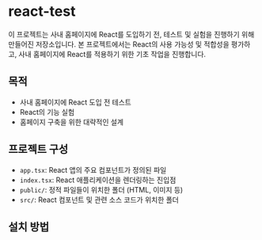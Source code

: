 # react-test
이 프로젝트는 사내 홈페이지에 React를 도입하기 전, 테스트 및 실험을 진행하기 위해 만들어진 저장소입니다. 본 프로젝트에서는 React의 사용 가능성 및 적합성을 평가하고, 사내 홈페이지에 React를 적용하기 위한 기초 작업을 진행합니다.

## 목적
- 사내 홈페이지에 React 도입 전 테스트
- React의 기능 실험
- 홈페이지 구축을 위한 대략적인 설계

## 프로젝트 구성
- `app.tsx`: React 앱의 주요 컴포넌트가 정의된 파일
- `index.tsx`: React 애플리케이션을 렌더링하는 진입점
- `public/`: 정적 파일들이 위치한 폴더 (HTML, 이미지 등)
- `src/`: React 컴포넌트 및 관련 소스 코드가 위치한 폴더

## 설치 방법

